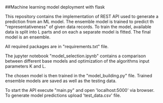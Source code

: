 ##Machine learning model deployment with flask

This repository contains the implementation of REST API used to generate a prediction from an ML model. The ensemble model is trained to predict th "representativeness"
of given data records. To train the model, available data is split into L parts and on each a separate model is fitted. The final model is an ensemble.

All required packages are in "requirements.txt" file.

The jupyter notebook "model_selection.ipynb" contains a comparison between different base models
and optimization of the algorithms input parameters K and L.

The chosen model is then trained in the "model_building.py" file. Trained ensemble models
are saved as well as the testing data.

To start the API execute "main.py" and open 'localhost:5000' via browser. To generate model predictions upload 'test_data.csv' file.
